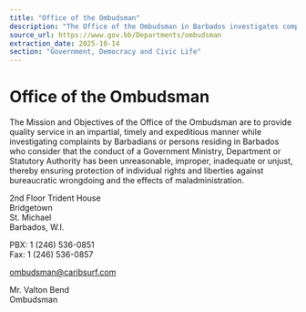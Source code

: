 ```yaml
---
title: "Office of the Ombudsman"
description: "The Office of the Ombudsman in Barbados investigates complaints against government bodies to protect individual rights and ensure fair administration, providing impartial, timely, and expeditious service."
source_url: https://www.gov.bb/Departments/ombudsman
extraction_date: 2025-10-14
section: "Government, Democracy and Civic Life"
---
```


# Office of the Ombudsman

The Mission and Objectives of the Office of the Ombudsman are to provide quality service in an impartial, timely and expeditious manner while investigating complaints by Barbadians or persons residing in Barbados who consider that the conduct of a Government Ministry, Department or Statutory Authority has been unreasonable, improper, inadequate or unjust, thereby ensuring protection of individual rights and liberties against bureaucratic wrongdoing and the effects of maladministration.

2nd Floor Trident House  
Bridgetown  
St. Michael  
Barbados, W.I.

PBX: 1 (246) 536-0851  
Fax: 1 (246) 536-0857

ombudsman@caribsurf.com

Mr. Valton Bend  
Ombudsman
```